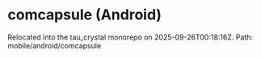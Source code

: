 # comcapsule (Android)
Relocated into the tau_crystal monorepo on 2025-09-26T00:18:16Z.
Path: mobile/android/comcapsule
